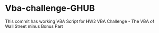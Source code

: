 # Vba-challenge-GHUB
This commit has working VBA Script for HW2 VBA Challenge - The VBA of Wall Street
minus Bonus Part
